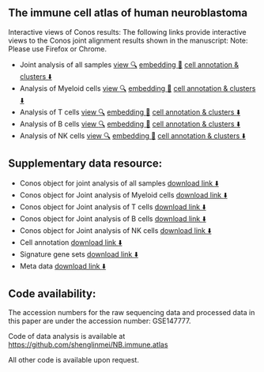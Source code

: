 ## The immune cell atlas of human neuroblastoma
Interactive views of Conos results:
The following links provide interactive views to the Conos joint alignment results shown in the manuscript:
Note: Please use Firefox or Chrome. 

- Joint analysis of all samples [view :mag:](http://pklab.med.harvard.edu/nikolas/pagoda2/frontend/current/pagodaURL/index.html?fileURL=http://pklab.med.harvard.edu/shenglin//NB.immune.atlas/apps//all.all.bin)  [embedding :blue_book:](http://pklab.med.harvard.edu/shenglin//NB.immune.atlas/data/all.pdf) [cell annotation & clusters :arrow_down:](http://pklab.med.harvard.edu/shenglin/NB.immune.atlas/data/all.cells.txt)
- Analysis of Myeloid cells [view :mag:](http://pklab.med.harvard.edu/nikolas/pagoda2/frontend/current/pagodaURL/index.html?fileURL=http://pklab.med.harvard.edu/shenglin//NB.immune.atlas/apps/myeloid.all.bin) [embedding :blue_book:](http://pklab.med.harvard.edu/shenglin//NB.immune.atlas/data/Myeloid.pdf) [cell annotation & clusters :arrow_down:](http://pklab.med.harvard.edu/shenglin//NB.immune.atlas/data/myeloid.cells.txt)
- Analysis of T cells [view :mag:](http://pklab.med.harvard.edu/nikolas/pagoda2/frontend/current/pagodaURL/index.html?fileURL=http://pklab.med.harvard.edu/shenglin//NB.immune.atlas/apps//Tcell.all.bin) [embedding :blue_book:](http://pklab.med.harvard.edu/shenglin//NB.immune.atlas/data/Tcell.pdf) [cell annotation & clusters :arrow_down:](http://pklab.med.harvard.edu/shenglin/NB.immune.atlas/data/T.cells.txt)
- Analysis of B cells [view :mag:](http://pklab.med.harvard.edu/nikolas/pagoda2/frontend/current/pagodaURL/index.html?fileURL=http://pklab.med.harvard.edu/shenglin//NB.immune.atlas/apps//Bcell.all.bin) [embedding :blue_book:](http://pklab.med.harvard.edu/shenglin//NB.immune.atlas/data/Bcell.pdf) [cell annotation & clusters :arrow_down:](http://pklab.med.harvard.edu/shenglin//NB.immune.atlas/data/B.cells.txt)
- Analysis of NK cells [view :mag:](http://pklab.med.harvard.edu/nikolas/pagoda2/frontend/current/pagodaURL/index.html?fileURL=http://pklab.med.harvard.edu/shenglin//NB.immune.atlas/apps//NK.all.bin) [embedding :blue_book:](http://pklab.med.harvard.edu/shenglin//NB.immune.atlas/data/NK.pdf) [cell annotation & clusters :arrow_down:](http://pklab.med.harvard.edu/shenglin//NB.immune.atlas/data/NK.cells.txt)


## Supplementary data resource:

- Conos object for joint analysis of all samples  [download link :arrow_down:](http://pklab.med.harvard.edu/shenglin//NB.immune.atlas/data/all.conos.rds)
- Conos object for Joint analysis of Myeloid cells  [download link :arrow_down:](http://pklab.med.harvard.edu/shenglin//NB.immune.atlas/data/myeloid.conos.rds)
- Conos object for Joint analysis of T cells  [download link :arrow_down:](http://pklab.med.harvard.edu/shenglin//NB.immune.atlas/data/Tcell.conos.rds)
- Conos object for Joint analysis of B cells  [download link :arrow_down:](http://pklab.med.harvard.edu/shenglin//NB.immune.atlas/data/Bcell.conos.rds)
- Conos object for Joint analysis of NK cells  [download link :arrow_down:](http://pklab.med.harvard.edu/shenglin//NB.immune.atlas/data/NK.conos.rds)
- Cell annotation  [download link :arrow_down:](http://pklab.med.harvard.edu/shenglin//NB.immune.atlas/data/all.cells.csv)
- Signature gene sets  [download link :arrow_down:](http://pklab.med.harvard.edu/shenglin//NB.immune.atlas/data/Signature.genes.xlsx)
- Meta data  [download link :arrow_down:](http://pklab.med.harvard.edu/shenglin//NB.immune.atlas/data/metaData.xlsx)


## Code availability:
The accession numbers for the raw sequencing data and processed data in this paper are under the accession number: GSE147777.

Code of data analysis is available at https://github.com/shenglinmei/NB.immune.atlas

All other code is available upon request.

